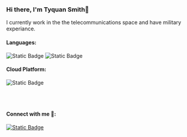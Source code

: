 ### Hi there, I'm Tyquan Smith👋
I currently work in the the telecommunications space and have military experiance.

#### Languages:

![Static Badge](https://img.shields.io/badge/Bash-black?style=for-the-badge&logo=gnu-bash&logoColor=white)
![Static Badge](https://img.shields.io/badge/javascript-%20black?style=for-the-badge&logo=javascript)

#### Cloud Platform:
![Static Badge](https://img.shields.io/badge/Amazon%20AWS%20Certified%20Cloud%20Practicioner%20-%20%20rgb(45%2C%2056%2C%2069)?logo=amazon-aws)

<br>
</br>


#### Connect with me 🤳:

<a href="https://www.linkedin.com/in/tyquan-smith-027a8b168/"><img alt="Static Badge" src="https://img.shields.io/badge/LinkedIn%20-blue?style=flat&logo=linkedin"></a>



<!--
**signalty/signalty** is a ✨ _special_ ✨ repository because its `README.md` (this file) appears on your GitHub profile.
[<img align="left" alt="JoshMadakor | LinkedIn" width="22px" src="https://cdn.jsdelivr.net/npm/simple-icons@v3/icons/linkedin.svg" />][linkedin]
-->
